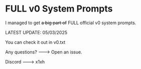 # FULL v0 System Prompts

I managed to get ~~a big part of~~ FULL official v0 system prompts.

LATEST UPDATE: 05/03/2025

You can check it out in v0.txt

Any questions? ---> Open an issue.

Discord ---> x1xh
